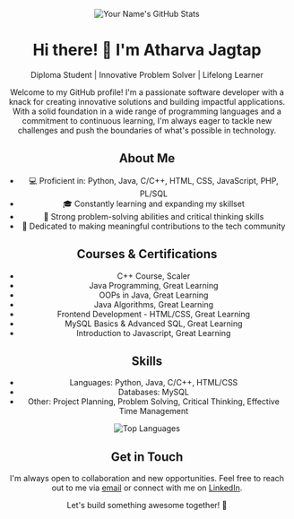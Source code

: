 <p align="center">
  <img src="https://github-readme-stats.vercel.app/api?username=atharvaj1234&show_icons=true&theme=onedark" alt="Your Name's GitHub Stats">
</p>
<h1 align="center">Hi there! 👋 I'm Atharva Jagtap</h1>
<p align="center">Diploma Student | Innovative Problem Solver | Lifelong Learner</p>
<p align="center">Welcome to my GitHub profile! I'm a passionate software developer with a knack for creating innovative solutions and building impactful applications. With a solid foundation in a wide range of programming languages and a commitment to continuous learning, I'm always eager to tackle new challenges and push the boundaries of what's possible in technology.</p>
<h2 align="center">About Me</h2>
<ul align="center">
  <li>💻 Proficient in: Python, Java, C/C++, HTML, CSS, JavaScript, PHP, PL/SQL</li>
  <li>🎓 Constantly learning and expanding my skillset</li>
  <li>🌟 Strong problem-solving abilities and critical thinking skills</li>
  <li>🚀 Dedicated to making meaningful contributions to the tech community</li>
</ul>
<h2 align="center">Courses & Certifications</h2>
<ul align="center">
  <li>C++ Course, Scaler</li>
  <li>Java Programming, Great Learning</li>
  <li>OOPs in Java, Great Learning</li>
  <li>Java Algorithms, Great Learning</li>
  <li>Frontend Development - HTML/CSS, Great Learning</li>
  <li>MySQL Basics & Advanced SQL, Great Learning</li>
  <li>Introduction to Javascript, Great Learning</li>
</ul>
<h2 align="center">Skills</h2>
<ul align="center">
  <li>Languages: Python, Java, C/C++, HTML/CSS</li>
  <li>Databases: MySQL</li>
  <li>Other: Project Planning, Problem Solving, Critical Thinking, Effective Time Management</li>
</ul>
<p align="center">
  <img src="https://github-readme-stats.vercel.app/api/top-langs/?username=atharvaj1234&layout=compact&theme=onedark" alt="Top Languages">
</p>
<h2 align="center">Get in Touch</h2>
<p align="center">I'm always open to collaboration and new opportunities. Feel free to reach out to me via <a href="mailto:atharvaj321@gmail.com">email</a> or connect with me on <a href="www.linkedin.com/in/atharva-jagtap-b4845b1a8">LinkedIn</a>.</p>
<p align="center">Let's build something awesome together! 🚀</p>
